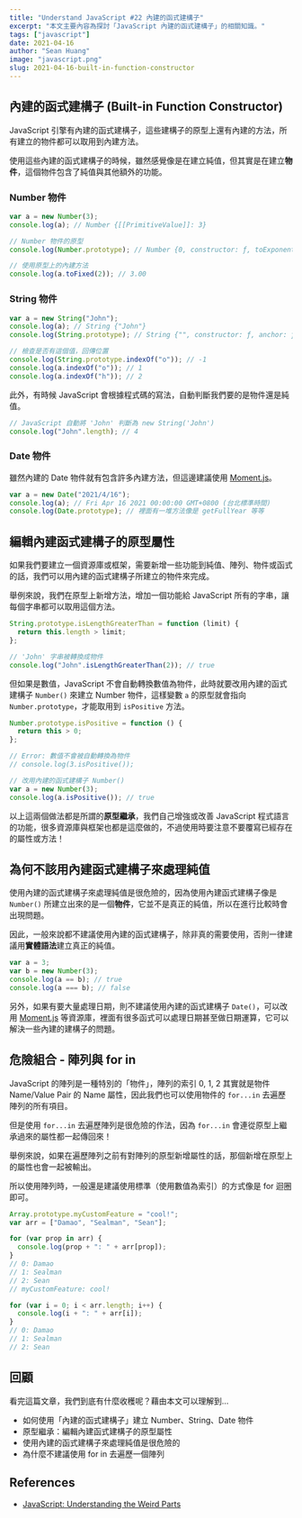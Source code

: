 ```yaml
---
title: "Understand JavaScript #22 內建的函式建構子"
excerpt: "本文主要內容為探討「JavaScript 內建的函式建構子」的相關知識。"
tags: ["javascript"]
date: 2021-04-16
author: "Sean Huang"
image: "javascript.png"
slug: 2021-04-16-built-in-function-constructor
---
```


## 內建的函式建構子 (Built-in Function Constructor)

JavaScript 引擎有內建的函式建構子，這些建構子的原型上還有內建的方法，所有建立的物件都可以取用到內建方法。

使用這些內建的函式建構子的時候，雖然感覺像是在建立純值，但其實是在建立**物件**，這個物件包含了純值與其他額外的功能。

### Number 物件

```javascript
var a = new Number(3);
console.log(a); // Number {[[PrimitiveValue]]: 3}

// Number 物件的原型
console.log(Number.prototype); // Number {0, constructor: ƒ, toExponential: ƒ, toFixed: ƒ, toPrecision: ƒ, …}

// 使用原型上的內建方法
console.log(a.toFixed(2)); // 3.00
```

### String 物件

```javascript
var a = new String("John");
console.log(a); // String {"John"}
console.log(String.prototype); // String {"", constructor: ƒ, anchor: ƒ, big: ƒ, blink: ƒ, …}

// 檢查是否有這個值，回傳位置
console.log(String.prototype.indexOf("o")); // -1
console.log(a.indexOf("o")); // 1
console.log(a.indexOf("h")); // 2
```

此外，有時候 JavaScript 會根據程式碼的寫法，自動判斷我們要的是物件還是純值。

```javascript
// JavaScript 自動將 'John' 判斷為 new String('John')
console.log("John".length); // 4
```

### Date 物件

雖然內建的 Date 物件就有包含許多內建方法，但這邊建議使用 [Moment.js](https://momentjs.com/)。

```javascript
var a = new Date("2021/4/16");
console.log(a); // Fri Apr 16 2021 00:00:00 GMT+0800 (台北標準時間)
console.log(Date.prototype); // 裡面有一堆方法像是 getFullYear 等等
```

## 編輯內建函式建構子的原型屬性

如果我們要建立一個資源庫或框架，需要新增一些功能到純值、陣列、物件或函式的話，我們可以用內建的函式建構子所建立的物件來完成。

舉例來說，我們在原型上新增方法，增加一個功能給 JavaScript 所有的字串，讓每個字串都可以取用這個方法。

```javascript
String.prototype.isLengthGreaterThan = function (limit) {
  return this.length > limit;
};

// 'John' 字串被轉換成物件
console.log("John".isLengthGreaterThan(2)); // true
```

但如果是數值，JavaScript 不會自動轉換數值為物件，此時就要改用內建的函式建構子 `Number()` 來建立 Number 物件，這樣變數 `a` 的原型就會指向 `Number.prototype`，才能取用到 `isPositive` 方法。

```javascript
Number.prototype.isPositive = function () {
  return this > 0;
};

// Error: 數值不會被自動轉換為物件
// console.log(3.isPositive());

// 改用內建的函式建構子 Number()
var a = new Number(3);
console.log(a.isPositive()); // true
```

以上這兩個做法都是所謂的**原型繼承**，我們自己增強或改善 JavaScript 程式語言的功能，很多資源庫與框架也都是這麼做的，不過使用時要注意不要覆寫已經存在的屬性或方法！

## 為何不該用內建函式建構子來處理純值

使用內建的函式建構子來處理純值是很危險的，因為使用內建函式建構子像是 `Number()` 所建立出來的是一個**物件**，它並不是真正的純值，所以在進行比較時會出現問題。

因此，一般來說都不建議使用內建的函式建構子，除非真的需要使用，否則一律建議用**實體語法**建立真正的純值。

```javascript
var a = 3;
var b = new Number(3);
console.log(a == b); // true
console.log(a === b); // false
```

另外，如果有要大量處理日期，則不建議使用內建的函式建構子 `Date()`，可以改用 [Moment.js](https://momentjs.com/) 等資源庫，裡面有很多函式可以處理日期甚至做日期運算，它可以解決一些內建的建構子的問題。

## 危險組合 - 陣列與 for in

JavaScript 的陣列是一種特別的「物件」，陣列的索引 0, 1, 2 其實就是物件 Name/Value Pair 的 Name 屬性，因此我們也可以使用物件的 `for...in` 去遍歷陣列的所有項目。

但是使用 `for...in` 去遍歷陣列是很危險的作法，因為 `for...in` 會連從原型上繼承過來的屬性都一起傳回來！

舉例來說，如果在遍歷陣列之前有對陣列的原型新增屬性的話，那個新增在原型上的屬性也會一起被輸出。

所以使用陣列時，一般還是建議使用標準（使用數值為索引）的方式像是 for 迴圈即可。

```javascript
Array.prototype.myCustomFeature = "cool!";
var arr = ["Damao", "Sealman", "Sean"];

for (var prop in arr) {
  console.log(prop + ": " + arr[prop]);
}
// 0: Damao
// 1: Sealman
// 2: Sean
// myCustomFeature: cool!

for (var i = 0; i < arr.length; i++) {
  console.log(i + ": " + arr[i]);
}
// 0: Damao
// 1: Sealman
// 2: Sean
```

## 回顧

看完這篇文章，我們到底有什麼收穫呢？藉由本文可以理解到…

- 如何使用「內建的函式建構子」建立 Number、String、Date 物件
- 原型繼承：編輯內建函式建構子的原型屬性
- 使用內建的函式建構子來處理純值是很危險的
- 為什麼不建議使用 for in 去遍歷一個陣列

## References

- [JavaScript: Understanding the Weird Parts](https://www.udemy.com/course/understand-javascript/)
